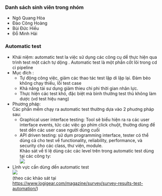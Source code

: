 ### Danh sách sinh viên trong nhóm
- Ngô Quang Hòa
- Đào Công Hoàng
- Bùi Đức Hiếu
- Đỗ Minh Hải
### Automatic test

- Khái niệm: automatic test la việc sử dụng các công cụ dể thực hiện qua trình test một cách tự dộng . Automatic test là một phần cốt lõi trong cd ci pipeline
- Mục đích : 
   - Tự động công việc, giảm các thao tác test lặp di lặp lại. Đảm bẻo không chạy thiếu, lỗi test case
   - Khả năng tái sư dụng giảm thieu chi phi thời gian nhân lực.
   - Thực hiện các test khó, đặc biệt mà bình thường test thủ không làm dược (vd test hiệu nang)
- Phương pháp:
</br>Các phần mềm chạy ra automatic test thường dựa vào 2 phuơng pháp sau:
   - Graphical user interface testing: Tool sẽ biểu hiện ra ra các user interface events, tức các việc go phím click chuột, thường dùng để test dến các user case người dùng cuối
   - API driven testing: sử dụm programming interface, tester có thể dùng cả cho test về functionality, reliability, performance, và security cho các class, thư viện, module.
   </br> Khảo sát về tỉ lệ dùng các các level trên trong automatic test dùng tại các công ty:
</br>![](https://github.com/ngohoa211/theory_of_project_management/blob/master/test/image/layer.png)
- Lĩnh vực cần dùng dến automatic test
</br>![](https://github.com/ngohoa211/theory_of_project_management/blob/master/test/image/area.png)
</br>(theo các khảo sát tại https://www.logigear.com/magazine/survey/survey-results-test-automation/)
